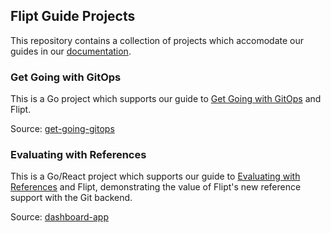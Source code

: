 Flipt Guide Projects
-------------

This repository contains a collection of projects which accomodate our guides in our [documentation](https://flipt.io/docs/).

### Get Going with GitOps

This is a Go project which supports our guide to [Get Going with GitOps](https://www.flipt.io/docs/guides/get-going-with-gitops) and Flipt.

Source: [get-going-gitops](get-going-gitops)

### Evaluating with References

This is a Go/React project which supports our guide to [Evaluating with References](/guides/using-references) and Flipt, demonstrating the value of Flipt's new reference support with the Git backend.

Source: [dashboard-app](dashboard-app)
